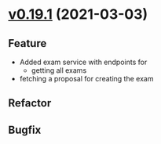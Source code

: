 # [v0.19.1](https://github.com/upb-uc4/University-Credits-4.0/compare/exam-v0.19.1...exam-v0.19.1) (2021-03-03)
## Feature
 - Added exam service with endpoints for
   - getting all exams
  - fetching a proposal for creating the exam
## Refactor
## Bugfix
